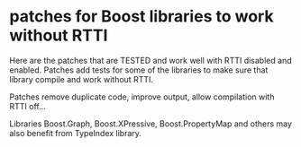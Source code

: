patches for Boost libraries to work without RTTI
==========

Here are the patches that are TESTED and work well with RTTI disabled and enabled.
Patches add tests for some of the libraries to make sure that library compile and work without RTTI.

Patches remove duplicate code, improve output, allow compilation with RTTI off...

Libraries Boost.Graph, Boost.XPressive, Boost.PropertyMap and others may also benefit from TypeIndex library.

